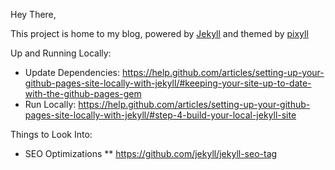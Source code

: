 Hey There,

This project is home to my blog, powered by [Jekyll](https://jekyllrb.com/) and themed by [pixyll](http://www.pixyll.com)

Up and Running Locally:
* Update Dependencies: https://help.github.com/articles/setting-up-your-github-pages-site-locally-with-jekyll/#keeping-your-site-up-to-date-with-the-github-pages-gem
* Run Locally: https://help.github.com/articles/setting-up-your-github-pages-site-locally-with-jekyll/#step-4-build-your-local-jekyll-site

Things to Look Into:
* SEO Optimizations
** https://github.com/jekyll/jekyll-seo-tag